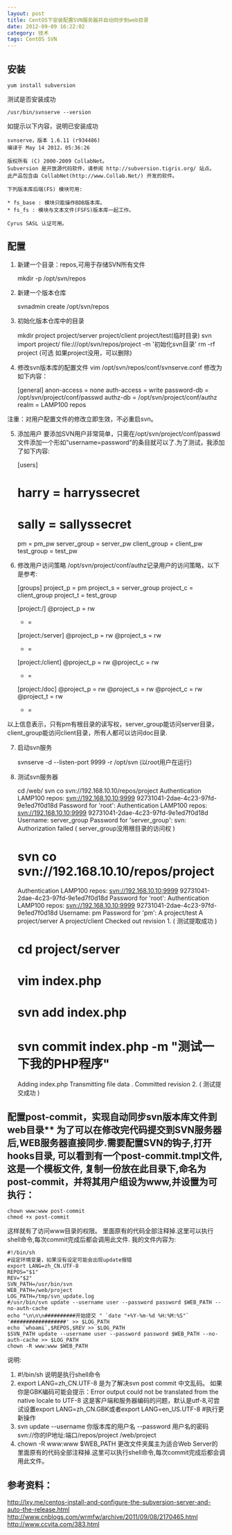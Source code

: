 ```yaml
---
layout: post
title: CentOS下安装配置SVN服务器并自动同步到web目录
date: 2012-09-09 16:22:02
category: 技术
tags: CentOS SVN
---
```


## 安装
    
    yum install subversion

测试是否安装成功 
    
    
    /usr/bin/svnserve --version

如提示以下内容，说明已安装成功 
    
    
    svnserve，版本 1.6.11 (r934486)
    编译于 May 14 2012，05:36:26
    
    版权所有 (C) 2000-2009 CollabNet。
    Subversion 是开放源代码软件，请参阅 http://subversion.tigris.org/ 站点。
    此产品包含由 CollabNet(http://www.Collab.Net/) 开发的软件。
    
    下列版本库后端(FS) 模块可用:
    
    * fs_base : 模块只能操作BDB版本库。
    * fs_fs : 模块与文本文件(FSFS)版本库一起工作。
    
    Cyrus SASL 认证可用。

## 配置 
	
1. 新建一个目录：repos,可用于存储SVN所有文件 
    
    
    mkdir -p /opt/svn/repos

2. 新建一个版本仓库 
    
    
    svnadmin create /opt/svn/repos

3. 初始化版本仓库中的目录 
    
    
    mkdir project project/server project/client project/test(临时目录)
    svn import project/ file:///opt/svn/repos/project -m '初始化svn目录'
    rm -rf project (可选 如果project没用，可以删除)

4. 修改svn版本库的配置文件 vim /opt/svn/repos/conf/svnserve.conf 修改为如下内容： 
    
    
    [general]
    anon-access = none
    auth-access = write
    password-db = /opt/svn/project/conf/passwd
    authz-db = /opt/svn/project/conf/authz
    realm = LAMP100 repos

注重：对用户配置文件的修改立即生效，不必重启svn。 

5. 添加用户 要添加SVN用户非常简单，只需在/opt/svn/project/conf/passwd文件添加一个形如“username=password"的条目就可以了.为了测试，我添加了如下内容: 
    
    
    [users]
    # harry = harryssecret
    # sally = sallyssecret
    pm = pm_pw
    server_group = server_pw
    client_group = client_pw
    test_group = test_pw

6. 修改用户访问策略 /opt/svn/project/conf/authz记录用户的访问策略，以下是参考: 
    
    
    [groups]
    project_p = pm
    project_s = server_group
    project_c = client_group
    project_t = test_group
    
    [project:/]
    @project_p = rw
    * =
    
    [project:/server]
    @project_p = rw
    @project_s = rw
    * =
    
    [project:/client]
    @project_p = rw
    @project_c = rw
    * =
    
    [project:/doc]
    @project_p = rw
    @project_s = rw
    @project_c = rw
    @project_t = rw
    * =

以上信息表示，只有pm有根目录的读写权，server_group能访问server目录，client_group能访问client目录，所有人都可以访问doc目录. 

7. 启动svn服务 
    
    
    svnserve -d --listen-port 9999 -r /opt/svn (以root用户在运行)

8. 测试svn服务器 
    
    
    cd /web/
    svn co svn://192.168.10.10/repos/project
    Authentication LAMP100 repos: <svn://192.168.10.10:9999> 92731041-2dae-4c23-97fd-9e1ed7f0d18d
    Password for 'root':
    Authentication LAMP100 repos: <svn://192.168.10.10:9999> 92731041-2dae-4c23-97fd-9e1ed7f0d18d
    Username: server_group
    Password for 'server_group':
    svn: Authorization failed ( server_group没用根目录的访问权 )
    
    # svn co svn://192.168.10.10/repos/project
    Authentication LAMP100 repos: <svn://192.168.10.10:9999> 92731041-2dae-4c23-97fd-9e1ed7f0d18d
    Password for 'root':
    Authentication LAMP100 repos: <svn://192.168.10.10:9999> 92731041-2dae-4c23-97fd-9e1ed7f0d18d
    Username: pm
    Password for 'pm':
    A project/test
    A project/server
    A project/client
    Checked out revision 1. ( 测试提取成功 )
    
    # cd project/server
    # vim index.php
    # svn add index.php
    # svn commit index.php -m "测试一下我的PHP程序"
    Adding index.php
    Transmitting file data .
    Committed revision 2. ( 测试提交成功 )

## 配置post-commit，实现自动同步svn版本库文件到web目录** 为了可以在修改完代码提交到SVN服务器后,WEB服务器直接同步.需要配置SVN的钩子,打开hooks目录, 可以看到有一个post-commit.tmpl文件,这是一个模板文件, 复制一份放在此目录下,命名为post-commit，并将其用户组设为www,并设置为可执行： 
    
    
    chown www:www post-commit
    chmod +x post-commit

这样就有了访问www目录的权限。 里面原有的代码全部注释掉.这里可以执行shell命令,每次commit完成后都会调用此文件. 我的文件内容为: 
    
    
    #!/bin/sh
    #设定环境变量，如果没有设定可能会出现update报错
    export LANG=zh_CN.UTF-8
    REPOS="$1"
    REV="$2"
    SVN_PATH=/usr/bin/svn
    WEB_PATH=/web/project
    LOG_PATH=/tmp/svn_update.log
    #/usr/bin/svn update --username user --password password $WEB_PATH --no-auth-cache
    echo "\n\n\n##########开始提交 " `date "+%Y-%m-%d %H:%M:%S"` '##################' >> $LOG_PATH
    echo `whoami`,$REPOS,$REV >> $LOG_PATH
    $SVN_PATH update --username user --password password $WEB_PATH --no-auth-cache >> $LOG_PATH
    chown -R www:www $WEB_PATH

说明: 
1. #!/bin/sh 说明是执行shell命令 
2. export LANG=zh_CN.UTF-8 是为了解决svn post commit 中文乱码。 如果你是GBK编码可能会提示：Error output could not be translated from the native locale to UTF-8 这是客户端和服务器编码的问题，默认是utf-8,可尝试设置export LANG=zh_CN.GBK或者export LANG=en_US.UTF-8 #执行更新操作 
3. svn update --username 你版本库的用户名 --password 用户名的密码 svn://你的IP地址:端口/repos/project /web/project 
4. chown -R www:www $WEB_PATH 更改文件夹属主为适合Web Server的 里面原有的代码全部注释掉.这里可以执行shell命令,每次commit完成后都会调用此文件。 

## 参考资料： 
<http://lxy.me/centos-install-and-configure-the-subversion-server-and-auto-the-release.html> 
<http://www.cnblogs.com/wrmfw/archive/2011/09/08/2170465.html>
<http://www.ccvita.com/383.html>

